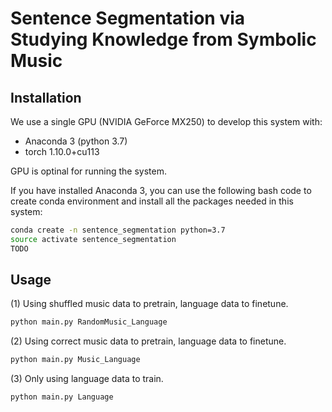 # Sentence Segmentation via Studying Knowledge from Symbolic Music

## Installation

We use a single GPU (NVIDIA GeForce MX250) to develop this system with:
- Anaconda 3 (python 3.7)
- torch 1.10.0+cu113

GPU is optinal for running the system.

If you have installed Anaconda 3, you can use the following bash code to create conda environment and install all the packages needed in this system:

```bash
conda create -n sentence_segmentation python=3.7
source activate sentence_segmentation
TODO
```

## Usage

(1) Using shuffled music data to pretrain, language data to finetune.

```bash
python main.py RandomMusic_Language
```

(2) Using correct music data to pretrain, language data to finetune.
```bash
python main.py Music_Language
```

(3) Only using language data to train.

```bash
python main.py Language
```
